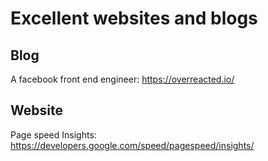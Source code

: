 # Excellent websites and blogs

## Blog

A facebook front end engineer: https://overreacted.io/  


## Website

Page speed Insights: https://developers.google.com/speed/pagespeed/insights/